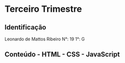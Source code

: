# Terceiro Trimestre

## Identificação
Leonardo de Mattos Ribeiro N°: 19 1°: G

## Conteúdo - HTML - CSS - JavaScript
